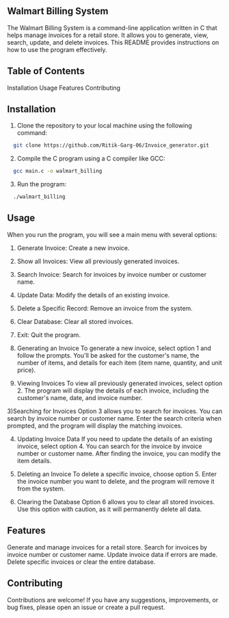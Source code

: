 ## Walmart Billing System
The Walmart Billing System is a command-line application written in C that helps manage invoices for a retail store. It allows you to generate, view, search, update, and delete invoices. This README provides instructions on how to use the program effectively.

## Table of Contents

  Installation
  Usage
  Features
  Contributing

## Installation
1) Clone the repository to your local machine using the following command:
```bash
  git clone https://github.com/Ritik-Garg-06/Invoice_generator.git
```
2) Compile the C program using a C compiler like GCC:
```bash
  gcc main.c -o walmart_billing
```
3) Run the program:
```bash
  ./walmart_billing
```
## Usage

When you run the program, you will see a main menu with several options:

1) Generate Invoice: Create a new invoice.
2) Show all Invoices: View all previously generated invoices.
3) Search Invoice: Search for invoices by invoice number or customer name.
4) Update Data: Modify the details of an existing invoice.
5) Delete a Specific Record: Remove an invoice from the system.
6) Clear Database: Clear all stored invoices.
7) Exit: Quit the program.

1) Generating an Invoice
  To generate a new invoice, select option 1 and follow the prompts. You'll be asked for the customer's name, the number of items, and details for each item (item name, quantity, and unit price).

2) Viewing Invoices
  To view all previously generated invoices, select option 2. The program will display the details of each invoice, including the customer's name, date, and invoice number.

3)Searching for Invoices
  Option 3 allows you to search for invoices. You can search by invoice number or customer name. Enter the search criteria when prompted, and the program will display the matching invoices.

4) Updating Invoice Data
  If you need to update the details of an existing invoice, select option 4. You can search for the invoice by invoice number or customer name. After finding the invoice, you can modify the item details.

5) Deleting an Invoice
  To delete a specific invoice, choose option 5. Enter the invoice number you want to delete, and the program will remove it from the system.

6) Clearing the Database
  Option 6 allows you to clear all stored invoices. Use this option with caution, as it will permanently delete all data.

## Features
  Generate and manage invoices for a retail store.
  Search for invoices by invoice number or customer name.
  Update invoice data if errors are made.
  Delete specific invoices or clear the entire database.

## Contributing
Contributions are welcome! If you have any suggestions, improvements, or bug fixes, please open an issue or create a pull request.
